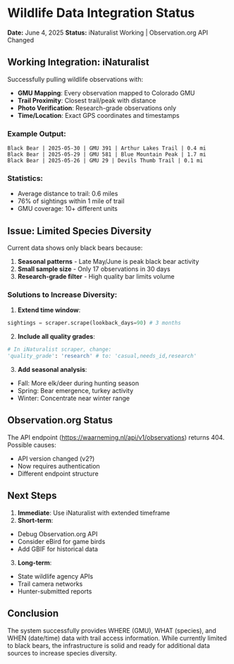 # Wildlife Data Integration Status

**Date:** June 4, 2025
**Status:** iNaturalist Working |  Observation.org API Changed

## Working Integration: iNaturalist

Successfully pulling wildlife observations with:
- **GMU Mapping**: Every observation mapped to Colorado GMU
- **Trail Proximity**: Closest trail/peak with distance
- **Photo Verification**: Research-grade observations only
- **Time/Location**: Exact GPS coordinates and timestamps

### Example Output:
```
Black Bear | 2025-05-30 | GMU 391 | Arthur Lakes Trail | 0.4 mi
Black Bear | 2025-05-29 | GMU 581 | Blue Mountain Peak | 1.7 mi
Black Bear | 2025-05-26 | GMU 29 | Devils Thumb Trail | 0.1 mi
```

### Statistics:
- Average distance to trail: 0.6 miles
- 76% of sightings within 1 mile of trail
- GMU coverage: 10+ different units

## Issue: Limited Species Diversity

Current data shows only black bears because:
1. **Seasonal patterns** - Late May/June is peak black bear activity
2. **Small sample size** - Only 17 observations in 30 days
3. **Research-grade filter** - High quality bar limits volume

### Solutions to Increase Diversity:

1. **Extend time window**:
 ```python
 sightings = scraper.scrape(lookback_days=90) # 3 months
 ```

2. **Include all quality grades**:
 ```python
 # In iNaturalist scraper, change:
 'quality_grade': 'research' # to: 'casual,needs_id,research'
 ```

3. **Add seasonal analysis**:
 - Fall: More elk/deer during hunting season
 - Spring: Bear emergence, turkey activity
 - Winter: Concentrate near winter range

## Observation.org Status

The API endpoint (https://waarneming.nl/api/v1/observations) returns 404. Possible causes:
- API version changed (v2?)
- Now requires authentication
- Different endpoint structure

## Next Steps

1. **Immediate**: Use iNaturalist with extended timeframe
2. **Short-term**:
 - Debug Observation.org API
 - Consider eBird for game birds
 - Add GBIF for historical data
3. **Long-term**:
 - State wildlife agency APIs
 - Trail camera networks
 - Hunter-submitted reports

## Conclusion

The system successfully provides WHERE (GMU), WHAT (species), and WHEN (date/time) data with trail access information. While currently limited to black bears, the infrastructure is solid and ready for additional data sources to increase species diversity.
